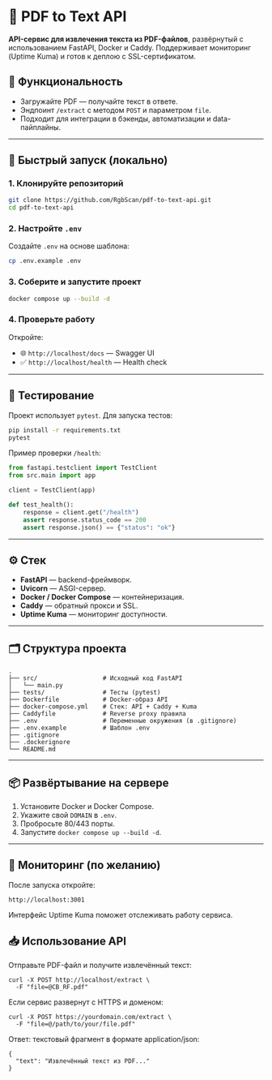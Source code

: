 # 🧾 PDF to Text API

**API-сервис для извлечения текста из PDF-файлов**, развёрнутый с использованием FastAPI, Docker и Caddy. Поддерживает мониторинг (Uptime Kuma) и готов к деплою с SSL-сертификатом.

## 🚀 Функциональность

- Загружайте PDF — получайте текст в ответе.
- Эндпоинт `/extract` с методом `POST` и параметром `file`.
- Подходит для интеграции в бэкенды, автоматизации и data-пайплайны.

---

## 🔧 Быстрый запуск (локально)

### 1. Клонируйте репозиторий

```bash
git clone https://github.com/RgbScan/pdf-to-text-api.git
cd pdf-to-text-api
```

### 2. Настройте `.env`

Создайте `.env` на основе шаблона:

```bash
cp .env.example .env
```

### 3. Соберите и запустите проект

```bash
docker compose up --build -d
```

### 4. Проверьте работу

Откройте:
- 🌐 `http://localhost/docs` — Swagger UI
- ✅ `http://localhost/health` — Health check

---

## 🧪 Тестирование

Проект использует `pytest`. Для запуска тестов:

```bash
pip install -r requirements.txt
pytest
```

Пример проверки `/health`:

```python
from fastapi.testclient import TestClient
from src.main import app

client = TestClient(app)

def test_health():
    response = client.get("/health")
    assert response.status_code == 200
    assert response.json() == {"status": "ok"}
```

---

## ⚙️ Стек

- **FastAPI** — backend-фреймворк.
- **Uvicorn** — ASGI-сервер.
- **Docker / Docker Compose** — контейнеризация.
- **Caddy** — обратный прокси и SSL.
- **Uptime Kuma** — мониторинг доступности.

---

## 🗂️ Структура проекта

```
.
├── src/                  # Исходный код FastAPI
│   └── main.py
├── tests/                # Тесты (pytest)
├── Dockerfile            # Docker-образ API
├── docker-compose.yml    # Стек: API + Caddy + Kuma
├── Caddyfile             # Reverse proxy правила
├── .env                  # Переменные окружения (в .gitignore)
├── .env.example          # Шаблон .env
├── .gitignore
├── .dockerignore
└── README.md
```

---

## 📦 Развёртывание на сервере

1. Установите Docker и Docker Compose.
2. Укажите свой `DOMAIN` в `.env`.
3. Пробросьте 80/443 порты.
4. Запустите `docker compose up --build -d`.

---

## 📡 Мониторинг (по желанию)

После запуска откройте:
```
http://localhost:3001
```
Интерфейс Uptime Kuma поможет отслеживать работу сервиса.

## 📥 Использование API
Отправьте PDF-файл и получите извлечённый текст:
```
curl -X POST http://localhost/extract \
  -F "file=@CB_RF.pdf"
```
Если сервис развернут с HTTPS и доменом:
```
curl -X POST https://yourdomain.com/extract \
  -F "file=@/path/to/your/file.pdf"
```
Ответ: текстовый фрагмент в формате application/json:
```
{
  "text": "Извлечённый текст из PDF..."
}
```
